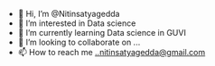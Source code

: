 - 👋 Hi, I’m @Nitinsatyagedda
- 👀 I’m interested in Data science
- 🌱 I’m currently learning Data science in GUVI
- 💞️ I’m looking to collaborate on ...
- 📫 How to reach me ..nitinsatyagedda@gmail.com
  

<!---
Nitinsatyagedda/Nitinsatyagedda is a ✨ special ✨ repository because its `README.md` (this file) appears on your GitHub profile.
You can click the Preview link to take a look at your changes.
--->
